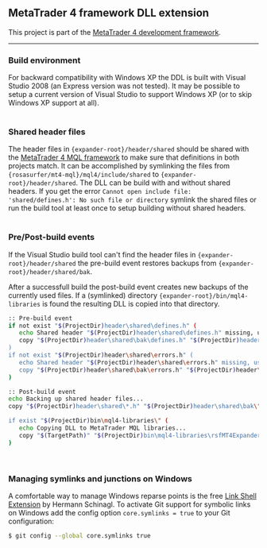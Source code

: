 
## MetaTrader 4 framework DLL extension


This project is part of the [MetaTrader 4 development framework](https://github.com/rosasurfer/mt4-mql).
- - -

### Build environment

For backward compatibility with Windows XP the DDL is built with Visual Studio 2008 (an Express version was not tested). It may be possible to setup a current version of Visual Studio to support Windows XP (or to skip Windows XP support at all).
<br>
<br>

### Shared header files

The header files in `{expander-root}/header/shared` should be shared with the [MetaTrader 4 MQL framework](https://github.com/rosasurfer/mt4-mql) to make sure that definitions in both projects match. It can be accomplished by symlinking the files from `{rosasurfer/mt4-mql}/mql4/include/shared` to `{expander-root}/header/shared`. The DLL can be build with and without shared headers. If you get the error `Cannot open include file: 'shared/defines.h': No such file or directory` symlink the shared files or run the build tool at least once to setup building without shared headers.
<br>
<br>

### Pre/Post-build events

If the Visual Studio build tool can't find the header files in `{expander-root}/header/shared` the pre-build event restores backups from `{expander-root}/header/shared/bak`.

After a successfull build the post-build event creates new backups of the currently used files. If a (symlinked) directory `{expander-root}/bin/mql4-libraries` is found the resulting DLL is copied into that directory.

```bash
:: Pre-build event
if not exist "$(ProjectDir)header\shared\defines.h" (
   echo Shared header "$(ProjectDir)header\shared\defines.h" missing, using backup...
   copy "$(ProjectDir)header\shared\bak\defines.h" "$(ProjectDir)header\shared\"
)
if not exist "$(ProjectDir)header\shared\errors.h" (
   echo Shared header "$(ProjectDir)header\shared\errors.h" missing, using backup...
   copy "$(ProjectDir)header\shared\bak\errors.h" "$(ProjectDir)header\shared\"
)
```

```bash
:: Post-build event
echo Backing up shared header files...
copy "$(ProjectDir)header\shared\*.h" "$(ProjectDir)header\shared\bak\"

if exist "$(ProjectDir)bin\mql4-libraries\" (
   echo Copying DLL to MetaTrader MQL libraries...
   copy "$(TargetPath)" "$(ProjectDir)bin\mql4-libraries\rsfMT4Expander.$(ConfigurationName)$(TargetExt)"
)
```
<br>

### Managing symlinks and junctions on Windows

A comfortable way to manage Windows reparse points is the free [Link Shell Extension](http://schinagl.priv.at/nt/hardlinkshellext/linkshellextension.html) by Hermann Schinagl. To activate Git support for symbolic links on Windows add the config option `core.symlinks = true` to your Git configuration:
```bash
$ git config --global core.symlinks true
```
